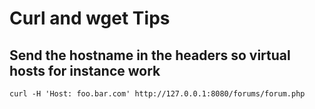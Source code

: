 # Curl and wget Tips


## Send the hostname in the headers so virtual hosts for instance work
`curl -H 'Host: foo.bar.com' http://127.0.0.1:8080/forums/forum.php`
